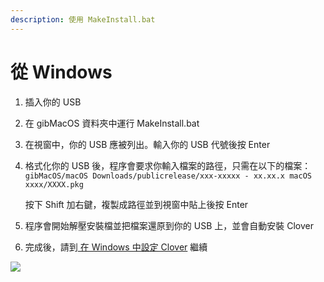 ```yaml
---
description: 使用 MakeInstall.bat
---
```


# 從 Windows

1. 插入你的 USB
2. 在 gibMacOS 資料夾中運行 MakeInstall.bat
3. 在視窗中，你的 USB 應被列出。輸入你的 USB 代號後按 Enter
4. 格式化你的 USB 後，程序會要求你輸入檔案的路徑，只需在以下的檔案：`gibMacOS/macOS Downloads/publicrelease/xxx-xxxxx - xx.xx.x macOS xxxx/XXXX.pkg`

    按下 Shift 加右鍵，複製成路徑並到視窗中貼上後按 Enter

5. 程序會開始解壓安裝檔並把檔案還原到你的 USB 上，並會自動安裝 Clover
6. 完成後，請到[ 在 Windows 中設定 Clover](../../clover-installtion/usb-clover/usb-clover-win.md) 繼續

![](../../.gitbook/assets/ezgif-4-8fa1279bb84c.gif)



